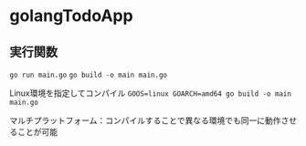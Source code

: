 # golangTodoApp

## 実行関数
`go run main.go`
`go build -o main main.go`

Linux環境を指定してコンパイル
`GOOS=linux GOARCH=amd64 go build -o main main.go`

マルチプラットフォーム：コンパイルすることで異なる環境でも同一に動作させることが可能


